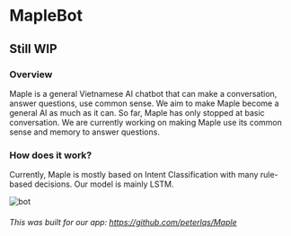 # MapleBot

## Still WIP
### Overview
Maple is a general Vietnamese AI chatbot that can make a conversation, answer questions, use common sense.
We aim to make Maple become a general AI as much as it can. So far, Maple has only stopped at basic conversation. We are currently working on making Maple use its common sense and memory to answer questions.

### How does it work?
Currently, Maple is mostly based on Intent Classification with many rule-based decisions. Our model is mainly LSTM.

![bot](https://user-images.githubusercontent.com/80115619/185843855-1ea6a4a9-7096-42b0-ad48-713c98947fb2.png)

###### *This was built for our app: https://github.com/peterlqs/Maple*
